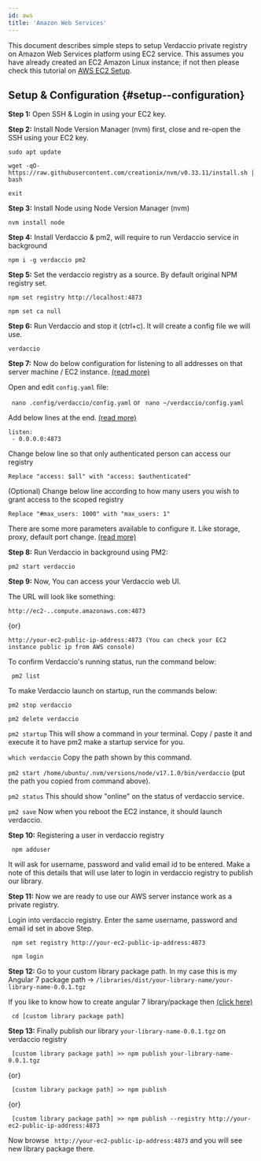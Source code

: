```yaml
---
id: aws
title: 'Amazon Web Services'
---
```


This document describes simple steps to setup Verdaccio private registry on Amazon Web Services platform using EC2 service. This assumes you have already created an EC2 Amazon Linux instance; if not then please check this tutorial on [AWS EC2 Setup](https://www.howtoinmagento.com/2018/04/aws-cli-commands-for-aws-ec2-amazon.html).

## Setup & Configuration {#setup--configuration}

**Step 1:** Open SSH & Login in using your EC2 key.

**Step 2:** Install Node Version Manager (nvm) first, close and re-open the SSH using your EC2 key.

`sudo apt update`

`wget -qO- https://raw.githubusercontent.com/creationix/nvm/v0.33.11/install.sh | bash`

`exit`

**Step 3:** Install Node using Node Version Manager (nvm)

`nvm install node`

**Step 4:** Install Verdaccio & pm2, will require to run Verdaccio service in background

`npm i -g verdaccio pm2`

**Step 5:** Set the verdaccio registry as a source. By default original NPM registry set.

`npm set registry http://localhost:4873`

`npm set ca null`

**Step 6:** Run Verdaccio and stop it (ctrl+c). It will create a config file we will use.

`verdaccio`

**Step 7:** Now do below configuration for listening to all addresses on that server machine / EC2 instance. [(read more)](https://github.com/verdaccio/verdaccio/blob/master/conf/full.yaml)

Open and edit `config.yaml` file:

` nano .config/verdaccio/config.yaml` or ` nano ~/verdaccio/config.yaml`

Add below lines at the end. [(read more)](https://github.com/verdaccio/verdaccio/blob/ff409ab7c05542a152100e3bc39cfadb36a8a080/conf/full.yaml#L113)

```
listen:
 - 0.0.0.0:4873
```

Change below line so that only authenticated person can access our registry

`Replace "access: $all" with "access: $authenticated"`

(Optional) Change below line according to how many users you wish to grant access to the scoped registry

`Replace "#max_users: 1000" with "max_users: 1"`

There are some more parameters available to configure it. Like storage, proxy, default port change. [(read more)](https://github.com/verdaccio/verdaccio/blob/ff409ab7c05542a152100e3bc39cfadb36a8a080/conf/full.yaml#L113)

**Step 8:** Run Verdaccio in background using PM2:

`pm2 start verdaccio`

**Step 9:** Now, You can access your Verdaccio web UI.

The URL will look like something:

`http://ec2-..compute.amazonaws.com:4873`

{or}

`http://your-ec2-public-ip-address:4873 (You can check your EC2 instance public ip from AWS console)`

To confirm Verdaccio's running status, run the command below:

` pm2 list`

To make Verdaccio launch on startup, run the commands below:

`pm2 stop verdaccio`

`pm2 delete verdaccio`

`pm2 startup` This will show a command in your terminal. Copy / paste it and execute it to have pm2 make a startup service for you.

`which verdaccio` Copy the path shown by this command.

`pm2 start /home/ubuntu/.nvm/versions/node/v17.1.0/bin/verdaccio` (put the path you copied from command above).

`pm2 status` This should show "online" on the status of verdaccio service.

`pm2 save` Now when you reboot the EC2 instance, it should launch verdaccio.

**Step 10:** Registering a user in verdaccio registry

` npm adduser`

It will ask for username, password and valid email id to be entered. Make a note of this details that will use later to login in verdaccio registry to publish our library.

**Step 11:** Now we are ready to use our AWS server instance work as a private registry.

Login into verdaccio registry. Enter the same username, password and email id set in above Step.

` npm set registry http://your-ec2-public-ip-address:4873`

` npm login`

**Step 12:** Go to your custom library package path. In my case this is my Angular 7 package path -> `/libraries/dist/your-library-name/your-library-name-0.0.1.tgz`

If you like to know how to create angular 7 library/package then [(click here)](https://www.howtoinmagento.com/2019/11/how-to-create-your-first-angular-7.html)

` cd [custom library package path]`

**Step 13:** Finally publish our library `your-library-name-0.0.1.tgz` on verdaccio registry

` [custom library package path] >> npm publish your-library-name-0.0.1.tgz`

{or}

` [custom library package path] >> npm publish`

{or}

` [custom library package path] >> npm publish --registry http://your-ec2-public-ip-address:4873`

Now browse ` http://your-ec2-public-ip-address:4873` and you will see new library package there.
